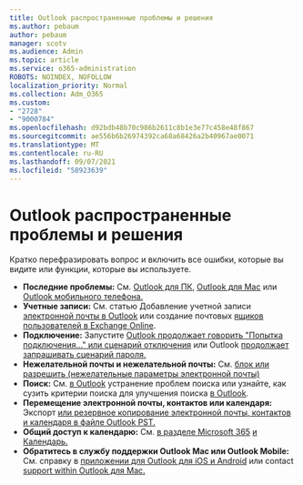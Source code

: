 ```yaml
---
title: Outlook распространенные проблемы и решения
ms.author: pebaum
author: pebaum
manager: scotv
ms.audience: Admin
ms.topic: article
ms.service: o365-administration
ROBOTS: NOINDEX, NOFOLLOW
localization_priority: Normal
ms.collection: Adm_O365
ms.custom:
- "2728"
- "9000784"
ms.openlocfilehash: d92bdb48b70c986b2611c8b1e3e77c458e48f867
ms.sourcegitcommit: ae556b6b26974392ca68a68426a2b40967ae0071
ms.translationtype: MT
ms.contentlocale: ru-RU
ms.lasthandoff: 09/07/2021
ms.locfileid: "58923639"
---
```

# <a name="outlook-common-issues-and-resolutions"></a>Outlook распространенные проблемы и решения

Кратко перефразировать вопрос и включить все ошибки, которые вы видите или функции, которые вы используете.

- **Последние проблемы:** См. [Outlook для ПК,](https://support.office.com/article/ecf61305-f84f-4e13-bb73-95a214ac1230) [Outlook для Mac](https://support.office.com/article/54afa5e3-db38-422a-9d94-3b55330ded8e) или [Outlook мобильного телефона.](https://support.office.com/article/a264ef01-9c88-48fb-9285-7017e4f31f02)
- **Учетные записи:**  См. статью Добавление учетной записи [электронной почты в Outlook](https://support.office.com/article/6e27792a-9267-4aa4-8bb6-c84ef146101b) или создание почтовых [ящиков пользователей в Exchange Online](https://docs.microsoft.com/Exchange/recipients-in-exchange-online/create-user-mailboxes).
- **Подключение:**  Запустите [Outlook продолжает говорить "Попытка подключения..." или сценарий отключения](https://aka.ms/SaRA-OutlookDisconnect) или Outlook [продолжает запрашивать сценарий пароля.](https://aka.ms/SaRA-OutlookPwdPrompt)
- **Нежелательной почты и нежелательной почты:**  См. [блок или разрешить (нежелательные параметры электронной почты)](https://support.microsoft.com/office/block-or-allow-junk-email-settings-48c9f6f7-2309-4f95-9a4d-de987e880e46)
- **Поиск:**  См. [в Outlook](https://support.office.com/article/2556b11f-f4d8-46be-b0a7-de33a3f4f066) устранение проблем поиска или узнайте, как сузить критерии поиска для улучшения поиска [в Outlook](https://support.office.com/article/D824D1E9-A255-4C8A-8553-276FB895A8DA).
- **Перемещение электронной почты, контактов или календаря:**  Экспорт [или резервное копирование электронной почты, контактов и календаря в файле Outlook PST.](https://support.office.com/article/14252b52-3075-4e9b-be4e-ff9ef1068f91)
- **Общий доступ к календарю:**  См. [в разделе Microsoft 365](https://support.office.com/article/b576ecc3-0945-4d75-85f1-5efafb8a37b4) [и Календарь.](https://support.office.com/article/D93F72D3-2361-4E0D-8D6A-5C4939C17F39)
- **Обратитесь в службу поддержки Outlook Mac или Outlook Mobile:**  См. справку в [приложении для Outlook для iOS и Android](https://support.office.com/article/218a22d1-9fa5-4889-b689-de1c63493243) или contact [support within Outlook для Mac.](https://support.office.com/article/d0410177-8e65-4487-93f7-206a3a3d71a8)
